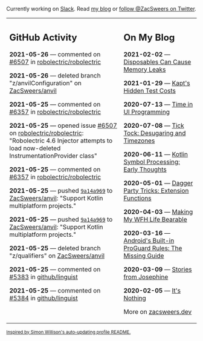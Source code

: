 Currently working on [Slack](https://slack.com/). Read [my blog](https://zacsweers.dev/) or [follow @ZacSweers on Twitter](https://twitter.com/ZacSweers).

<table><tr><td valign="top" width="60%">

## GitHub Activity
<!-- githubActivity starts -->
**2021-05-26** — commented on [#6507](https://github.com/robolectric/robolectric/issues/6507#issuecomment-848997447) in [robolectric/robolectric](https://api.github.com/repos/robolectric/robolectric)

**2021-05-26** — deleted branch "z/anvilConfiguration" on [ZacSweers/anvil](https://api.github.com/repos/ZacSweers/anvil)

**2021-05-25** — commented on [#6357](https://github.com/robolectric/robolectric/issues/6357#issuecomment-848422305) in [robolectric/robolectric](https://api.github.com/repos/robolectric/robolectric)

**2021-05-25** — opened issue [#6507](https://api.github.com/repos/robolectric/robolectric/issues/6507) on [robolectric/robolectric](https://api.github.com/repos/robolectric/robolectric): "Robolectric 4.6 Injector attempts to load now-deleted InstrumentationProvider class"

**2021-05-25** — commented on [#6357](https://github.com/robolectric/robolectric/issues/6357#issuecomment-848227631) in [robolectric/robolectric](https://api.github.com/repos/robolectric/robolectric)

**2021-05-25** — pushed [`9a14a969`](https://github.com/ZacSweers/anvil/commit/9a14a9695c9b39c588e937f340d14e1353d59a6e) to [ZacSweers/anvil](https://api.github.com/repos/ZacSweers/anvil): "Support Kotlin multiplatform projects."

**2021-05-25** — pushed [`9a14a969`](https://github.com/ZacSweers/anvil/commit/9a14a9695c9b39c588e937f340d14e1353d59a6e) to [ZacSweers/anvil](https://api.github.com/repos/ZacSweers/anvil): "Support Kotlin multiplatform projects."

**2021-05-25** — deleted branch "z/qualifiers" on [ZacSweers/anvil](https://api.github.com/repos/ZacSweers/anvil)

**2021-05-25** — commented on [#5383](https://github.com/github/linguist/pull/5383#issuecomment-847554599) in [github/linguist](https://api.github.com/repos/github/linguist)

**2021-05-25** — commented on [#5384](https://github.com/github/linguist/pull/5384#issuecomment-847550635) in [github/linguist](https://api.github.com/repos/github/linguist)
<!-- githubActivity ends -->
</td><td valign="top" width="40%">

## On My Blog
<!-- blog starts -->
**2021-02-02** — [Disposables Can Cause Memory Leaks](https://www.zacsweers.dev/disposables-can-cause-memory-leaks/)

**2021-01-29** — [Kapt's Hidden Test Costs](https://www.zacsweers.dev/kapts-hidden-test-costs/)

**2020-07-13** — [Time in UI Programming](https://www.zacsweers.dev/time-in-ui/)

**2020-07-08** — [Tick Tock: Desugaring and Timezones](https://www.zacsweers.dev/ticktock-desugaring-timezones/)

**2020-06-11** — [Kotlin Symbol Processing: Early Thoughts](https://www.zacsweers.dev/kotlin-symbol-processor-early-thoughts/)

**2020-05-01** — [Dagger Party Tricks: Extension Functions](https://www.zacsweers.dev/dagger-party-tricks-extension-functions/)

**2020-04-03** — [Making My WFH Life Bearable](https://www.zacsweers.dev/making-wfh-life-bearable/)

**2020-03-16** — [Android's Built-in ProGuard Rules: The Missing Guide](https://www.zacsweers.dev/android-proguard-rules/)

**2020-03-09** — [Stories from Josephine](https://www.zacsweers.dev/stories-from-josephine/)

**2020-02-05** — [It's Nothing](https://www.zacsweers.dev/its-nothing/)
<!-- blog ends -->
More on [zacsweers.dev](https://zacsweers.dev/)
</td></tr></table>

<sub><a href="https://simonwillison.net/2020/Jul/10/self-updating-profile-readme/">Inspired by Simon Willison's auto-updating profile README.</a></sub>
